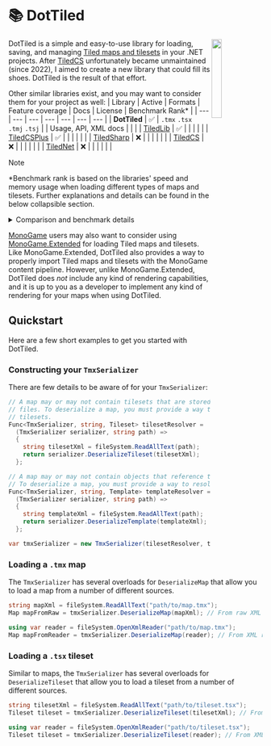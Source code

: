 # 📚 DotTiled

<img src="https://www.mapeditor.org/img/tiled-logo-white.png" align="right" width="20%"/>

DotTiled is a simple and easy-to-use library for loading, saving, and managing [Tiled maps and tilesets](https://mapeditor.org) in your .NET projects. After [TiledCS](https://github.com/TheBoneJarmer/TiledCS) unfortunately became unmaintained (since 2022), I aimed to create a new library that could fill its shoes. DotTiled is the result of that effort.

Other similar libraries exist, and you may want to consider them for your project as well:
| Library | Active | Formats | Feature coverage | Docs | License | Benchmark Rank* |
| --- | --- | --- | --- | --- | --- | --- |
| **DotTiled** | ✅ | `.tmx` `.tsx` <br> `.tmj` `.tsj` | | Usage, API, XML docs | | |
| [TiledLib](https://github.com/Ragath/TiledLib.Net) | ✅ | | | | |
| [TiledCSPlus](https://github.com/nolemretaWxd/TiledCSPlus) | ✅ | | | | | |
| [TiledSharp](https://github.com/marshallward/TiledSharp) | ❌ | | | | | |
| [TiledCS](https://github.com/TheBoneJarmer/TiledCS) | ❌ | | | | | |
| [TiledNet](https://github.com/napen123/Tiled.Net) | ❌ | | | | | |

> [!NOTE]
> *Benchmark rank is based on the libraries' speed and memory usage when loading different types of maps and tilesets. Further explanations and details can be found in the below collapsible section.

<details>
<summary>
Comparison and benchmark details
</summary>

**TODO: Add table displaying feature availability**

**TODO: Add table displaying benchmark results**

</details>

[MonoGame](https://www.monogame.net) users may also want to consider using [MonoGame.Extended](https://github.com/craftworkgames/MonoGame.Extended) for loading Tiled maps and tilesets. Like MonoGame.Extended, DotTiled also provides a way to properly import Tiled maps and tilesets with the MonoGame content pipeline. However, unlike MonoGame.Extended, DotTiled does *not* include any kind of rendering capabilities, and it is up to you as a developer to implement any kind of rendering for your maps when using DotTiled.

## Quickstart

Here are a few short examples to get you started with DotTiled.

### Constructing your `TmxSerializer`

There are few details to be aware of for your `TmxSerializer`:

```csharp
// A map may or may not contain tilesets that are stored in external
// files. To deserialize a map, you must provide a way to resolve such
// tilesets.
Func<TmxSerializer, string, Tileset> tilesetResolver = 
  (TmxSerializer serializer, string path) => 
  {
    string tilesetXml = fileSystem.ReadAllText(path);
    return serializer.DeserializeTileset(tilesetXml);
  };

// A map may or may not contain objects that reference template files.
// To deserialize a map, you must provide a way to resolve such templates.
Func<TmxSerializer, string, Template> templateResolver = 
  (TmxSerializer serializer, string path) => 
  {
    string templateXml = fileSystem.ReadAllText(path);
    return serializer.DeserializeTemplate(templateXml);
  };

var tmxSerializer = new TmxSerializer(tilesetResolver, templateResolver);
```

### Loading a `.tmx` map 

The `TmxSerializer` has several overloads for `DeserializeMap` that allow you to load a map from a number of different sources.

```csharp
string mapXml = fileSystem.ReadAllText("path/to/map.tmx");
Map mapFromRaw = tmxSerializer.DeserializeMap(mapXml); // From raw XML string in memory

using var reader = fileSystem.OpenXmlReader("path/to/map.tmx");
Map mapFromReader = tmxSerializer.DeserializeMap(reader); // From XML reader
```

### Loading a `.tsx` tileset

Similar to maps, the `TmxSerializer` has several overloads for `DeserializeTileset` that allow you to load a tileset from a number of different sources.

```csharp
string tilesetXml = fileSystem.ReadAllText("path/to/tileset.tsx");
Tileset tileset = tmxSerializer.DeserializeTileset(tilesetXml); // From raw XML string in memory

using var reader = fileSystem.OpenXmlReader("path/to/tileset.tsx");
Tileset tileset = tmxSerializer.DeserializeTileset(reader); // From XML reader
```